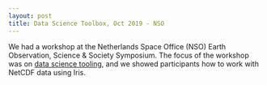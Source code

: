 ```yaml
---
layout: post
title: Data Science Toolbox, Oct 2019 - NSO
---
```

We had a workshop at the Netherlands Space Office (NSO) Earth Observation, Science & Society Symposium. The focus of the workshop was on [data science tooling](https://github.com/escience-academy/2019-10-10-NSO-Symposium), and we showed participants how to work with NetCDF data using Iris.

